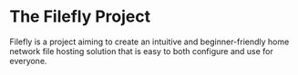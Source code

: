 # The Filefly Project
Filefly is a project aiming to create an intuitive and beginner-friendly home network file hosting solution that is easy to both configure and use for everyone.
